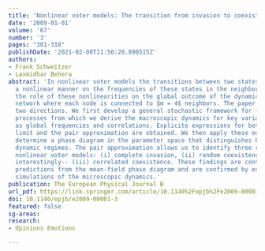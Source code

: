 ```yaml
---
title: 'Nonlinear voter models: The transition from invasion to coexistence'
date: '2009-01-01'
volume: '67'
number: '3'
pages: "301-318"
publishDate: '2021-02-08T11:56:28.890515Z'
authors:
- Frank Schweitzer
- Laxmidhar Behera
abstract: 'In nonlinear voter models the transitions between two states depend in
  a nonlinear manner on the frequencies of these states in the neighborhood. We investigate
  the role of these nonlinearities on the global outcome of the dynamics for a homogeneous
  network where each node is connected to $m = 4$ neighbors. The paper unfolds in
  two directions. We first develop a general stochastic framework for frequency dependent
  processes from which we derive the macroscopic dynamics for key variables, such
  as global frequencies and correlations. Explicite expressions for both the mean-field
  limit and the pair approximation are obtained. We then apply these equations to
  determine a phase diagram in the parameter space that distinguishes between different
  dynamic regimes. The pair approximation allows us to identify three regimes for
  nonlinear voter models: (i) complete invasion, (ii) random coexistence, and-- most
  interestingly-- (iii) correlated coexistence. These findings are contrasted with
  predictions from the mean-field phase diagram and are confirmed by extensive computer
  simulations of the microscopic dynamics.'
publication: The European Physical Journal B
url_pdf: https://link.springer.com/article/10.1140%2Fepjb%2Fe2009-00001-3
doi: 10.1140/epjb/e2009-00001-3
featured: false
sg-areas:
research:
- Opinions Emotions

---
```

